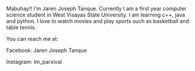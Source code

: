 Mabuhay!! I'm Jaren Joseph Tanque.
Currently I am a first year computer science student in West Visayas State University.
I am learning c++, java and python.
I love to watch movies and play sports such as basketball and table tennis.

You can reach me at:

Facebook: Jaren Joseph Tanque 

Instagram: Im_parxival
